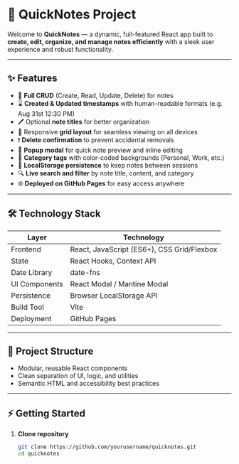 # 🚀 QuickNotes Project

Welcome to **QuickNotes** — a dynamic, full-featured React app built to **create, edit, organize, and manage notes efficiently** with a sleek user experience and robust functionality.

---

## ✨ Features

- 📝 **Full CRUD** (Create, Read, Update, Delete) for notes  
- ⌛ **Created & Updated timestamps** with human-readable formats (e.g. Aug 31st 12:30 PM)  
- 🖊️ Optional **note titles** for better organization  
- 🔲 Responsive **grid layout** for seamless viewing on all devices  
- ❗ **Delete confirmation** to prevent accidental removals  
- 💬 **Popup modal** for quick note preview and inline editing  
- 🎨 **Category tags** with color-coded backgrounds (Personal, Work, etc.)  
- 💾 **LocalStorage persistence** to keep notes between sessions  
- 🔍 **Live search and filter** by note title, content, and category  
- 🌐 **Deployed on GitHub Pages** for easy access anywhere  

---

## 🛠️ Technology Stack

| Layer        | Technology                           |
| ------------ | ---------------------------------- |
| Frontend     | React, JavaScript (ES6+), CSS Grid/Flexbox |
| State        | React Hooks, Context API            |
| Date Library | date-fns                          |
| UI Components| React Modal / Mantine Modal         |
| Persistence  | Browser LocalStorage API            |
| Build Tool   | Vite                              |
| Deployment   | GitHub Pages                      |

---

## 🧩 Project Structure

- Modular, reusable React components  
- Clean separation of UI, logic, and utilities  
- Semantic HTML and accessibility best practices  

---

## ⚡ Getting Started

1. **Clone repository**  
   ```bash
   git clone https://github.com/yourusername/quicknotes.git
   cd quicknotes
